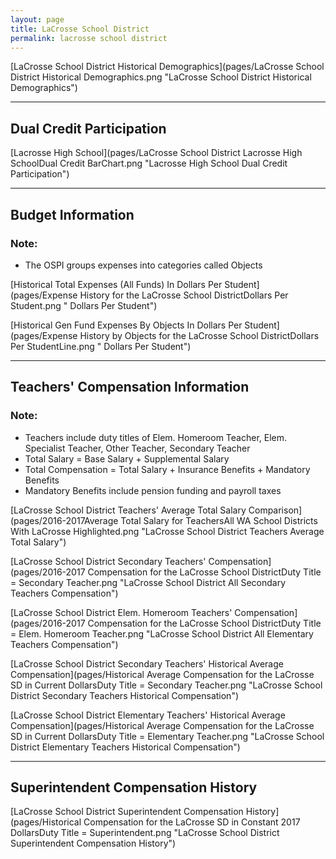 ```yaml
---
layout: page
title: LaCrosse School District
permalink: lacrosse school district
---
```



[LaCrosse School District Historical Demographics](pages/LaCrosse School District Historical Demographics.png "LaCrosse School District Historical Demographics")

___

## Dual Credit Participation

[Lacrosse High School](pages/LaCrosse School District Lacrosse High SchoolDual Credit BarChart.png "Lacrosse High School Dual Credit Participation")


___

## Budget Information
### Note:
- The OSPI groups expenses into categories called Objects

[Historical Total Expenses (All Funds) In Dollars Per Student](pages/Expense History for the LaCrosse School DistrictDollars Per Student.png " Dollars Per Student")

[Historical Gen Fund Expenses By Objects In Dollars Per Student](pages/Expense History by Objects for the LaCrosse School DistrictDollars Per StudentLine.png " Dollars Per Student")


___

## Teachers' Compensation Information
### Note:
- Teachers include duty titles of Elem. Homeroom Teacher, Elem. Specialist Teacher, Other Teacher, Secondary Teacher
- Total Salary = Base Salary + Supplemental Salary
- Total Compensation = Total Salary + Insurance Benefits + Mandatory Benefits
- Mandatory Benefits include pension funding and payroll taxes

[LaCrosse School District Teachers' Average Total Salary Comparison](pages/2016-2017Average Total Salary for TeachersAll WA School Districts With LaCrosse Highlighted.png "LaCrosse School District Teachers Average Total Salary")

[LaCrosse School District Secondary Teachers' Compensation](pages/2016-2017 Compensation for the LaCrosse School DistrictDuty Title = Secondary Teacher.png "LaCrosse School District All Secondary Teachers Compensation")

[LaCrosse School District Elem. Homeroom Teachers' Compensation](pages/2016-2017 Compensation for the LaCrosse School DistrictDuty Title = Elem. Homeroom Teacher.png "LaCrosse School District All Elementary Teachers Compensation")

[LaCrosse School District Secondary Teachers' Historical Average Compensation](pages/Historical Average Compensation for the LaCrosse SD in Current DollarsDuty Title = Secondary Teacher.png "LaCrosse School District Secondary Teachers Historical Compensation")

[LaCrosse School District Elementary Teachers' Historical Average Compensation](pages/Historical Average Compensation for the LaCrosse SD in Current DollarsDuty Title = Elementary Teacher.png "LaCrosse School District Elementary Teachers Historical Compensation")


___

## Superintendent Compensation History

[LaCrosse School District Superintendent Compensation History](pages/Historical Compensation for the LaCrosse SD in Constant 2017 DollarsDuty Title = Superintendent.png "LaCrosse School District Superintendent Compensation History")

